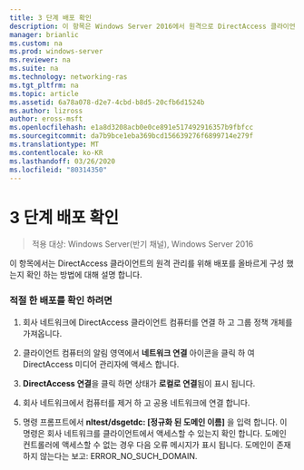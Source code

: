 ```yaml
---
title: 3 단계 배포 확인
description: 이 항목은 Windows Server 2016에서 원격으로 DirectAccess 클라이언트 관리 가이드의 일부입니다.
manager: brianlic
ms.custom: na
ms.prod: windows-server
ms.reviewer: na
ms.suite: na
ms.technology: networking-ras
ms.tgt_pltfrm: na
ms.topic: article
ms.assetid: 6a78a078-d2e7-4cbd-b8d5-20cfb6d1524b
ms.author: lizross
author: eross-msft
ms.openlocfilehash: e1a8d3208acb0e0ce891e517492916357b9fbfcc
ms.sourcegitcommit: da7b9bce1eba369bcd156639276f6899714e279f
ms.translationtype: MT
ms.contentlocale: ko-KR
ms.lasthandoff: 03/26/2020
ms.locfileid: "80314350"
---
```

# <a name="step-3-verify-the-deployment"></a>3 단계 배포 확인

>적용 대상: Windows Server(반기 채널), Windows Server 2016

이 항목에서는 DirectAccess 클라이언트의 원격 관리를 위해 배포를 올바르게 구성 했는지 확인 하는 방법에 대해 설명 합니다.  
  
### <a name="to-verify-proper-deployment"></a>적절 한 배포를 확인 하려면  
  
1.  회사 네트워크에 DirectAccess 클라이언트 컴퓨터를 연결 하 고 그룹 정책 개체를 가져옵니다.  
  
2.  클라이언트 컴퓨터의 알림 영역에서 **네트워크 연결** 아이콘을 클릭 하 여 DirectAccess 미디어 관리자에 액세스 합니다.  
  
3.  **DirectAccess 연결**을 클릭 하면 상태가 **로컬로 연결**됨이 표시 됩니다.  
  
4.  회사 네트워크에서 컴퓨터를 제거 하 고 공용 네트워크에 연결 합니다.  
  
5.  명령 프롬프트에서 **nltest/dsgetdc: [정규화 된 도메인 이름]** 을 입력 합니다. 이 명령은 회사 네트워크를 클라이언트에서 액세스할 수 있는지 확인 합니다. 도메인 컨트롤러에 액세스할 수 없는 경우 다음 오류 메시지가 표시 됩니다. 도메인이 존재 하지 않는다는 보고: ERROR_NO_SUCH_DOMAIN.  
  



